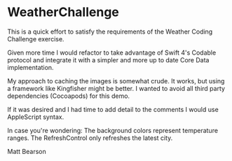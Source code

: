# WeatherChallenge
This is a quick effort to satisfy the requirements of the Weather Coding Challenge exercise.

Given more time I would refactor to take advantage of Swift 4's Codable protocol and integrate it with a simpler and more up to date Core Data implementation.

My approach to caching the images is somewhat crude.  It works, but using a framework like Kingfisher might be better.  I wanted to avoid all third party dependencies (Cocoapods) for this demo.

If it was desired and I had time to add detail to the comments I would use AppleScript syntax.

In case you're wondering:  The background colors represent temperature ranges.  The RefreshControl only refreshes the latest city.

Matt Bearson
